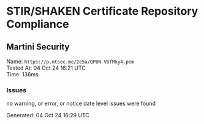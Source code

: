 # STIR/SHAKEN Certificate Repository Compliance

## Martini Security

Name: `https://p.mtsec.me/2e5a/QPUN-VUfMky4.pem`\
Tested At: 04 Oct 24 16:21 UTC\
Time: 136ms

### Issues

no warning, or error, or notice date level issues were found

Generated: 04 Oct 24 16:29 UTC